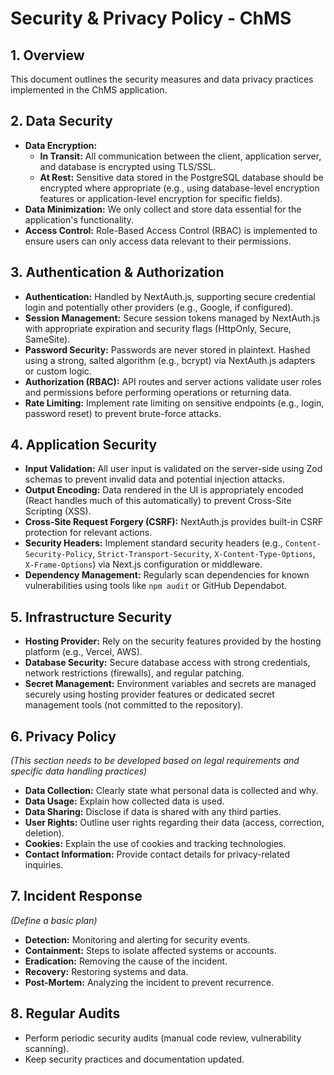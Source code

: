 # Security & Privacy Policy - ChMS

## 1. Overview

This document outlines the security measures and data privacy practices implemented in the ChMS application.

## 2. Data Security

- **Data Encryption:**
  - **In Transit:** All communication between the client, application server, and database is encrypted using TLS/SSL.
  - **At Rest:** Sensitive data stored in the PostgreSQL database should be encrypted where appropriate (e.g., using database-level encryption features or application-level encryption for specific fields).
- **Data Minimization:** We only collect and store data essential for the application's functionality.
- **Access Control:** Role-Based Access Control (RBAC) is implemented to ensure users can only access data relevant to their permissions.

## 3. Authentication & Authorization

- **Authentication:** Handled by NextAuth.js, supporting secure credential login and potentially other providers (e.g., Google, if configured).
- **Session Management:** Secure session tokens managed by NextAuth.js with appropriate expiration and security flags (HttpOnly, Secure, SameSite).
- **Password Security:** Passwords are never stored in plaintext. Hashed using a strong, salted algorithm (e.g., bcrypt) via NextAuth.js adapters or custom logic.
- **Authorization (RBAC):** API routes and server actions validate user roles and permissions before performing operations or returning data.
- **Rate Limiting:** Implement rate limiting on sensitive endpoints (e.g., login, password reset) to prevent brute-force attacks.

## 4. Application Security

- **Input Validation:** All user input is validated on the server-side using Zod schemas to prevent invalid data and potential injection attacks.
- **Output Encoding:** Data rendered in the UI is appropriately encoded (React handles much of this automatically) to prevent Cross-Site Scripting (XSS).
- **Cross-Site Request Forgery (CSRF):** NextAuth.js provides built-in CSRF protection for relevant actions.
- **Security Headers:** Implement standard security headers (e.g., `Content-Security-Policy`, `Strict-Transport-Security`, `X-Content-Type-Options`, `X-Frame-Options`) via Next.js configuration or middleware.
- **Dependency Management:** Regularly scan dependencies for known vulnerabilities using tools like `npm audit` or GitHub Dependabot.

## 5. Infrastructure Security

- **Hosting Provider:** Rely on the security features provided by the hosting platform (e.g., Vercel, AWS).
- **Database Security:** Secure database access with strong credentials, network restrictions (firewalls), and regular patching.
- **Secret Management:** Environment variables and secrets are managed securely using hosting provider features or dedicated secret management tools (not committed to the repository).

## 6. Privacy Policy

_(This section needs to be developed based on legal requirements and specific data handling practices)_

- **Data Collection:** Clearly state what personal data is collected and why.
- **Data Usage:** Explain how collected data is used.
- **Data Sharing:** Disclose if data is shared with any third parties.
- **User Rights:** Outline user rights regarding their data (access, correction, deletion).
- **Cookies:** Explain the use of cookies and tracking technologies.
- **Contact Information:** Provide contact details for privacy-related inquiries.

## 7. Incident Response

_(Define a basic plan)_

- **Detection:** Monitoring and alerting for security events.
- **Containment:** Steps to isolate affected systems or accounts.
- **Eradication:** Removing the cause of the incident.
- **Recovery:** Restoring systems and data.
- **Post-Mortem:** Analyzing the incident to prevent recurrence.

## 8. Regular Audits

- Perform periodic security audits (manual code review, vulnerability scanning).
- Keep security practices and documentation updated.
